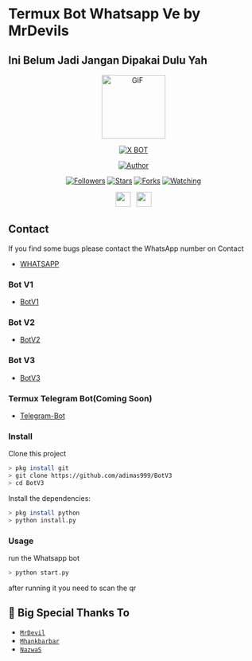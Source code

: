 # Termux Bot Whatsapp Ve by MrDevils
## Ini Belum Jadi Jangan Dipakai Dulu Yah

<p align="center">
<img src="https://d.top4top.io/p_1837luigd0.gif" alt="GIF" width="128" height="128"/>
</p>
<p align="center">
<a href="#"><img title="X BOT" src="https://img.shields.io/badge/Dark-Bot-blue?colorA=%23ff0000&colorB=%23017e40&style=for-the-badge"></a>
</p>
<p align="center">
<a href="https://github.com/adimas999"><img title="Author" src="https://img.shields.io/badge/Author-MrDevils-orange.svg?style=for-the-badge&logo=github"></a>
</p>
<p align="center">
<a href="https://github.com/adimas999/followers"><img title="Followers" src="https://img.shields.io/github/followers/adimas999?color=red&style=flat-square"></a>
<a href="https://github.com/adimas999/megumikato2/stargazers/"><img title="Stars" src="https://img.shields.io/github/stars/adimas999/BotV3?color=blue&style=flat-square"></a>
<a href="https://github.com/adimas999/megumikato2/network/members"><img title="Forks" src="https://img.shields.io/github/forks/adimas999/BotV3?color=red&style=flat-square"></a>
<a href="https://github.com/adimas999/megumikato2/watchers"><img title="Watching" src="https://img.shields.io/github/watchers/adimas999/BotV3?label=Watchers&color=blue&style=flat-square"></a>
</p>
<p align='center'>
   <a href="https://wa.me/6285939888897"><img height="30" src="https://c.top4top.io/p_1837yybbf0.jpeg"></a>&nbsp;&nbsp;
   <a href="https://instagram.com/adimas_shadoet"><img height="30" src="https://raw.githubusercontent.com/TobyG74/TobyG74/main/instagram.jpg"></a>
</P>
</P>

## Contact

If you find some bugs please contact the WhatsApp number on Contact

- [WHATSAPP](https://wa.me/6285939888897)

### Bot V1
- [BotV1](https://github.com/adimas999/BotV1)

### Bot V2
- [BotV2](https://github.con/adimas999/BotV2)

### Bot V3
- [BotV3](https://github.com/adimas999/BotV3)

### Termux Telegram Bot(Coming Soon)
- [Telegram-Bot](https://github.com/adimas999/telegram-bot)

### Install
Clone this project

```bash
> pkg install git
> git clone https://github.com/adimas999/BotV3
> cd BotV3
```

Install the dependencies:

```bash
> pkg install python
> python install.py
```

### Usage
run the Whatsapp bot

```bash
> python start.py
```
after running it you need to scan the qr

## 🙏 Big Special Thanks To

* [`MrDevil`](https://github.com/adimas999) 
* [`Mhankbarbar`](https://github.com/MhankBarBar) 
* [`NazwaS`](https://github.com/NazwaS)
